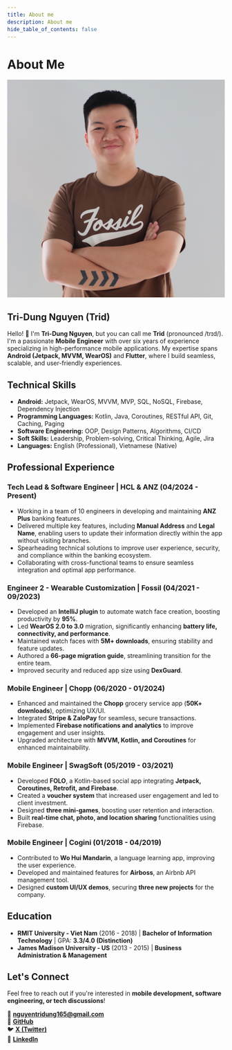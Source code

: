 ```yaml
---
title: About me
description: About me
hide_table_of_contents: false
---
```


# About Me

![Avatar](/img/my_photo.jpg)

## Tri-Dung Nguyen (Trid)

Hello! 👋 I'm **Tri-Dung Nguyen**, but you can call me **Trid** (pronounced /trɪd/). I'm a passionate **Mobile Engineer** with over six years of experience specializing in high-performance mobile applications. My expertise spans **Android (Jetpack, MVVM, WearOS)** and **Flutter**, where I build seamless, scalable, and user-friendly experiences.

## Technical Skills

- **Android:** Jetpack, WearOS, MVVM, MVP, SQL, NoSQL, Firebase, Dependency Injection
- **Programming Languages:** Kotlin, Java, Coroutines, RESTful API, Git, Caching, Paging
- **Software Engineering:** OOP, Design Patterns, Algorithms, CI/CD
- **Soft Skills:** Leadership, Problem-solving, Critical Thinking, Agile, Jira
- **Languages:** English (Professional), Vietnamese (Native)

## Professional Experience

### Tech Lead & Software Engineer | HCL & ANZ (04/2024 - Present)

- Working in a team of 10 engineers in developing and maintaining **ANZ Plus** banking features.
- Delivered multiple key features, including **Manual Address** and **Legal Name**, enabling users to update their information directly within the app without visiting branches.
- Spearheading technical solutions to improve user experience, security, and compliance within the banking ecosystem.
- Collaborating with cross-functional teams to ensure seamless integration and optimal app performance.

### Engineer 2 - Wearable Customization | Fossil (04/2021 - 09/2023)

- Developed an **IntelliJ plugin** to automate watch face creation, boosting productivity by **95%**.
- Led **WearOS 2.0 to 3.0** migration, significantly enhancing **battery life, connectivity, and performance**.
- Maintained watch faces with **5M+ downloads**, ensuring stability and feature updates.
- Authored a **66-page migration guide**, streamlining transition for the entire team.
- Improved security and reduced app size using **DexGuard**.

### Mobile Engineer | Chopp (06/2020 - 01/2024)

- Enhanced and maintained the **Chopp** grocery service app (**50K+ downloads**), optimizing UX/UI.
- Integrated **Stripe & ZaloPay** for seamless, secure transactions.
- Implemented **Firebase notifications and analytics** to improve engagement and user insights.
- Upgraded architecture with **MVVM, Kotlin, and Coroutines** for enhanced maintainability.

### Mobile Engineer | SwagSoft (05/2019 - 03/2021)

- Developed **FOLO**, a Kotlin-based social app integrating **Jetpack, Coroutines, Retrofit, and Firebase**.
- Created a **voucher system** that increased user engagement and led to client investment.
- Designed **three mini-games**, boosting user retention and interaction.
- Built **real-time chat, photo, and location sharing** functionalities using Firebase.

### Mobile Engineer | Cogini (01/2018 - 04/2019)

- Contributed to **Wo Hui Mandarin**, a language learning app, improving the user experience.
- Developed and maintained features for **Airboss**, an Airbnb API management tool.
- Designed **custom UI/UX demos**, securing **three new projects** for the company.

## Education

- **RMIT University - Viet Nam** (2016 - 2018) | **Bachelor of Information Technology** | GPA: **3.3/4.0 (Distinction)**
- **James Madison University - US** (2013 - 2015) | **Business Administration & Management**

## Let's Connect

Feel free to reach out if you're interested in **mobile development, software engineering, or tech discussions**!

📧 **[nguyentridung165@gmail.com](mailto\:nguyentridung165@gmail.com)**\
🐙 **[GitHub](https://github.com/trid-io)**\
🐦 **[X (Twitter)](https://x.com/trid_io)**\
💼 **[LinkedIn](https://www.linkedin.com/in/trid/)**

